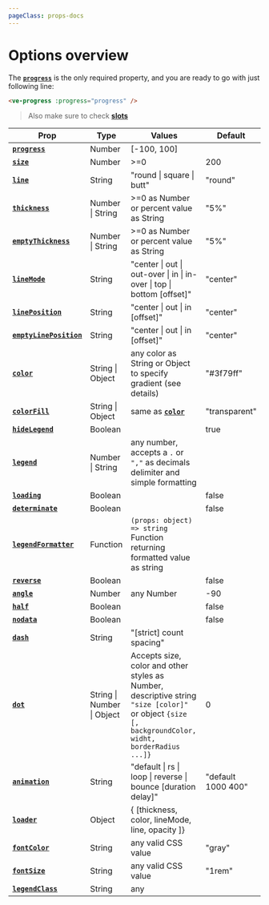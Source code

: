```yaml
---
pageClass: props-docs
---
```


# Options overview

<script setup>
  import CircleAnatomy from "../../.vitepress/theme/Guide/CircleAnatomy/CircleAnatomy.vue";
</script>

The **[`progress`](./progress)** is the only required property, and you are ready to go with just following line:

```html
<ve-progress :progress="progress" />
```

<CircleAnatomy/>
    

> Also make sure to check **[slots](../slots/default)**

| Prop                                           | Type                       | Values                                                                                                                                              | Default                  |
|------------------------------------------------|----------------------------|-----------------------------------------------------------------------------------------------------------------------------------------------------|--------------------------|
| **[`progress`](./progress)**                   | Number                     | \[-100, 100]                                                                                                                                        |                          |
| **[`size`](./size)**                           | Number                     | >=0                                                                                                                                                 | 200                      |
| **[`line`](./line)**                           | String                     | "round \| square \| butt"                                                                                                                           | "round"                  |
| **[`thickness`](./thickness)**                 | Number \| String           | \>=0 as Number or percent value as String                                                                                                           | "5%"                     |
| **[`emptyThickness`](./emptyThickness)**       | Number \| String           | \>=0 as Number or percent value as String                                                                                                           | "5%"                     |
| **[`lineMode`](./lineMode)**                   | String                     | "center \| out \| out-over \| in \| in-over \| top \| bottom [offset]"                                                                              | "center"                 |
| **[`linePosition`](./linePosition)**           | String                     | "center \| out \| in [offset]"                                                                                                                      | "center"                 |
| **[`emptyLinePosition`](./emptyLinePosition)** | String                     | "center \| out \| in [offset]"                                                                                                                      | "center"                 |
| **[`color`](./color)**                         | String \| Object           | any color as String or Object to specify gradient (see details)                                                                                     | "#3f79ff"                |
| **[`colorFill`](./colorFill)**                 | String \| Object           | same as **[`color`](./color)**                                                                                                                      | "transparent"      <br/> |
| **[`hideLegend`](./hideLegend)**               | Boolean                    |                                                                                                                                                     | true                     |
| **[`legend`](./legend)**                       | Number \| String           | any number, accepts a `.` or `","` as decimals delimiter and simple formatting                                                                      |                          |
| **[`loading`](./loading)**                     | Boolean                    |                                                                                                                                                     | false                    |
| **[`determinate`](./determinate)**             | Boolean                    |                                                                                                                                                     | false                    |
| **[`legendFormatter`](./legendFormatter)**     | Function                   | `(props: object) => string` Function returning formatted value  as string                                                                           |                          |
| **[`reverse`](./reverse)**                     | Boolean                    |                                                                                                                                                     | false                    |
| **[`angle`](./angle)**                         | Number                     | any Number                                                                                                                                          | -90                      |
| **[`half`](./half)**                           | Boolean                    |                                                                                                                                                     | false                    |
| **[`nodata`](./nodata)**                       | Boolean                    |                                                                                                                                                     | false                    |
| **[`dash`](./dash)**                           | String                     | "[strict] count spacing"                                                                                                                            |                          |
| **[`dot`](./dot)**                             | String \| Number \| Object | Accepts size, color and other styles as Number, descriptive string `"size [color]"` or object `{size [, backgroundColor, widht, borderRadius ...]}` | 0                        |
| **[`animation`](./animation)**                 | String                     | "default \| rs \| loop \| reverse \| bounce [duration delay]"                                                                                       | "default 1000 400"       |
| **[`loader`](./loader)**                       | Object                     | { \[thickness, color, lineMode, line, opacity \]}                                                                                                   |                          |
| **[`fontColor`](./fontColor)**                 | String                     | any valid CSS value                                                                                                                                 | "gray"                   |
| **[`fontSize`](./fontSize)**                   | String                     | any valid CSS value                                                                                                                                 | "1rem"                   |
| **[`legendClass`](./legendClass)**             | String                     | any                                                                                                                                                 |                          |


[//]: # (| **[`emptyColor`]&#40;./emptyColor&#41;**               | String \| Object           | same as `color`                                                                                                                                     | "#e6e9f0"          |)

[//]: # (| **[`emptyColorFill`]&#40;./emptyColorFill&#41;**       | String \| Object           | same as `color`                                                                                                                                     | "transparent"      |)




[//]: # (| **[`gap`]&#40;./gap&#41;**                             | Number                     | any Number that defines the gap between multiple circles in pixel                                                                                   | 0                  |)

[//]: # (| **[`data`]&#40;./data&#41;**                           | Array                      | defines multiple circles, takes as values Objects with almost all props defined above                                                               |                    |)
